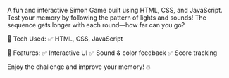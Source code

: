 A fun and interactive Simon Game built using HTML, CSS, and JavaScript. Test your memory by following the pattern of lights and sounds! The sequence gets longer with each round—how far can you go?

🚀 Tech Used:
✅ HTML, CSS, JavaScript

📌 Features:
✅ Interactive UI
✅ Sound & color feedback
✅ Score tracking

Enjoy the challenge and improve your memory! 🔥








